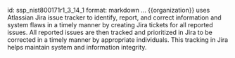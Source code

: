 id: ssp_nist800171r1_3_14_1
format: markdown
...
{{organization}} uses Atlassian Jira issue tracker to identify, report, and correct information and system flaws in a timely manner by creating Jira tickets for all reported issues. All reported issues are then tracked and prioritized in Jira to be corrected in a timely manner by appropriate individuals. This tracking in Jira helps maintain system and information integrity.

